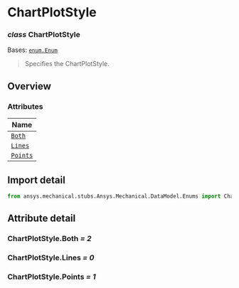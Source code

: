 # ChartPlotStyle

<a id="ChartPlotStyle"></a>

### *class* ChartPlotStyle

Bases: [`enum.Enum`](https://docs.python.org/3/library/enum.html#enum.Enum)

> Specifies the ChartPlotStyle.

> <!-- !! processed by numpydoc !! -->

<a id="overview"></a>

## Overview

### Attributes

| Name |
| ------------------------------------ |
| [`Both`](#ChartPlotStyle.Both) |
| [`Lines`](#ChartPlotStyle.Lines) |
| [`Points`](#ChartPlotStyle.Points) |

<a id="import-detail"></a>

## Import detail

```python
from ansys.mechanical.stubs.Ansys.Mechanical.DataModel.Enums import ChartPlotStyle
```

<a id="attribute-detail"></a>

## Attribute detail

<a id="ChartPlotStyle.Both"></a>

### ChartPlotStyle.Both *= 2*

<a id="ChartPlotStyle.Lines"></a>

### ChartPlotStyle.Lines *= 0*

<a id="ChartPlotStyle.Points"></a>

### ChartPlotStyle.Points *= 1*
